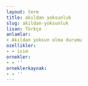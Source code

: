```yaml
---
layout: term
title: akıldan yoksunluk
slug: akildan-yoksunluk
lisan: Türkçe
anlamlar:
- Akıldan yoksun olma durumu
ozellikler:
- - isim
ornekler:
- - ''
orneklerkaynak:
- - ''
---
```

